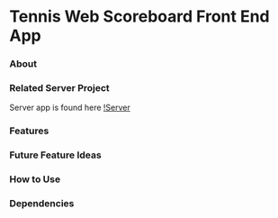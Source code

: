 # Tennis Web Scoreboard Front End App

### About

### Related Server Project

Server app is found here [!Server](https://github.com/davideastmond/tennis_web_scoreboard_server)

### Features

### Future Feature Ideas

### How to Use

### Dependencies